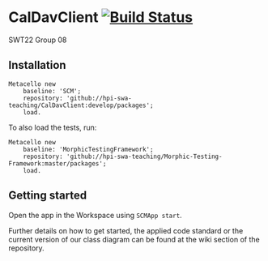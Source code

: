 # CalDavClient [![Build Status][travis_badge]][travis_url]
SWT22 Group 08



<!-- References -->
[travis_badge]: https://travis-ci.org/hpi-swa-teaching/CalDavClient.svg?branch=master
[travis_url]: https://travis-ci.org/hpi-swa-teaching/CalDavClient


## Installation

    Metacello new
        baseline: 'SCM';
        repository: 'github://hpi-swa-teaching/CalDavClient:develop/packages';
        load.

To also load the tests, run:

    Metacello new
        baseline: 'MorphicTestingFramework';
        repository: 'github://hpi-swa-teaching/Morphic-Testing-Framework:master/packages';
        load.

## Getting started
Open the app in the Workspace using `SCMApp start`.

Further details on how to get started, the applied code standard or the current version of our class diagram can be found at the wiki section of the repository.
